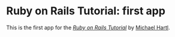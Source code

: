# Ruby on Rails Tutorial: first app

This is the first app for the [*Ruby on Rails Tutorial*](https://railstutorial.org/) by [Michael Hartl](http://michaelhartl.com/).